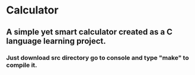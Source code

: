 # Calculator

## A simple yet smart calculator created as a C language learning project.

### Just download src directory go to console and type "make" to compile it.

